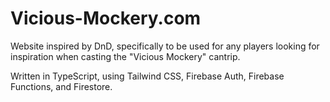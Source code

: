 # Vicious-Mockery.com

Website inspired by DnD, specifically to be used for any players looking for inspiration when casting the "Vicious Mockery" cantrip.

Written in TypeScript, using Tailwind CSS, Firebase Auth, Firebase Functions, and Firestore.


